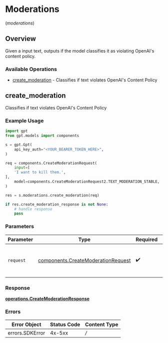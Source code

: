 # Moderations
(*moderations*)

## Overview

Given a input text, outputs if the model classifies it as violating OpenAI's content policy.

### Available Operations

* [create_moderation](#create_moderation) - Classifies if text violates OpenAI's Content Policy

## create_moderation

Classifies if text violates OpenAI's Content Policy

### Example Usage

```python
import gpt
from gpt.models import components

s = gpt.Gpt(
    api_key_auth="<YOUR_BEARER_TOKEN_HERE>",
)

req = components.CreateModerationRequest(
    input=[
    'I want to kill them.',
],
    model=components.CreateModerationRequest2.TEXT_MODERATION_STABLE,
)

res = s.moderations.create_moderation(req)

if res.create_moderation_response is not None:
    # handle response
    pass
```

### Parameters

| Parameter                                                                                | Type                                                                                     | Required                                                                                 | Description                                                                              |
| ---------------------------------------------------------------------------------------- | ---------------------------------------------------------------------------------------- | ---------------------------------------------------------------------------------------- | ---------------------------------------------------------------------------------------- |
| `request`                                                                                | [components.CreateModerationRequest](../../models/components/createmoderationrequest.md) | :heavy_check_mark:                                                                       | The request object to use for the request.                                               |


### Response

**[operations.CreateModerationResponse](../../models/operations/createmoderationresponse.md)**
### Errors

| Error Object    | Status Code     | Content Type    |
| --------------- | --------------- | --------------- |
| errors.SDKError | 4x-5xx          | */*             |
